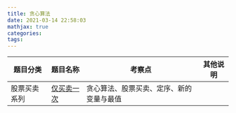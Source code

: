 ```yaml
---
title: 贪心算法
date: 2021-03-14 22:58:03
mathjax: true
categories:
tags: 
---
```


|  题目分类 | 题目名称 |考察点   |其他说明|
|  ----  | ---- |----  |----  |
|股票买卖系列| [仅买卖一次](../stock_1time.html)  |贪心算法、股票买卖、定序、新的变量与最值|
